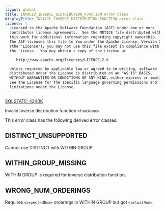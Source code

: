 ```yaml
---
layout: global
title: INVALID_INVERSE_DISTRIBUTION_FUNCTION error class
displayTitle: INVALID_INVERSE_DISTRIBUTION_FUNCTION error class
license: |
  Licensed to the Apache Software Foundation (ASF) under one or more
  contributor license agreements.  See the NOTICE file distributed with
  this work for additional information regarding copyright ownership.
  The ASF licenses this file to You under the Apache License, Version 2.0
  (the "License"); you may not use this file except in compliance with
  the License.  You may obtain a copy of the License at

     http://www.apache.org/licenses/LICENSE-2.0

  Unless required by applicable law or agreed to in writing, software
  distributed under the License is distributed on an "AS IS" BASIS,
  WITHOUT WARRANTIES OR CONDITIONS OF ANY KIND, either express or implied.
  See the License for the specific language governing permissions and
  limitations under the License.
---
```


[SQLSTATE: 42K0K](sql-error-conditions-sqlstates.html#class-42-syntax-error-or-access-rule-violation)

Invalid inverse distribution function `<funcName>`.

This error class has the following derived error classes:

## DISTINCT_UNSUPPORTED

Cannot use DISTINCT with WITHIN GROUP.

## WITHIN_GROUP_MISSING

WITHIN GROUP is required for inverse distribution function.

## WRONG_NUM_ORDERINGS

Requires `<expectedNum>` orderings in WITHIN GROUP but got `<actualNum>`.


